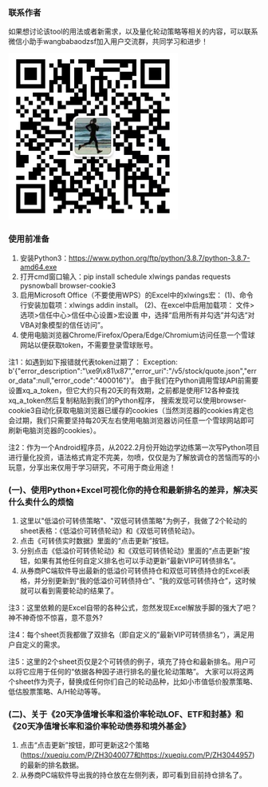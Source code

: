 ### 联系作者
如果想讨论该tool的用法或者新需求，以及量化轮动策略等相关的内容，可以联系微信小助手wangbabaodzsf加入用户交流群，共同学习和进步！

![](res/author.png)

### 使用前准备
1. 安装Python3：https://www.python.org/ftp/python/3.8.7/python-3.8.7-amd64.exe
2. 打开cmd窗口输入：pip install schedule xlwings pandas requests pysnowball browser-cookie3
3. 启用Microsoft Office（不要使用WPS）的Excel中的xlwings宏：
   (1)、命令行安装加载项：xlwings addin install。
   (2)、在excel中启用加载项： 文件>选项>信任中心>信任中心设置>宏设置 中，选择“启用所有并勾选”并勾选“对VBA对象模型的信任访问”。 
4. 使用电脑浏览器Chrome/Firefox/Opera/Edge/Chromium访问任意一个雪球网站以便获取token，不需要登录雪球账号。

注1：如遇到如下报错就代表token过期了：
Exception: b'{"error_description":"\xe9\x81\x87","error_uri":"/v5/stock/quote.json","error_data":null,"error_code":"400016"}'。
由于我们在Python调用雪球API前需要设置xq_a_token，但它大约只有20天的有效期，之前都是使用F12各种查找xq_a_token然后复制粘贴到我们的Python程序， 
搜索发现可以使用browser-cookie3自动化获取电脑浏览器已缓存的cookies（当然浏览器的cookies肯定也会过期，我们只需要坚持每20天左右使用电脑浏览器访问任意一个雪球网站即可刷新电脑浏览器的cookies）。

注2：作为一个Android程序员，从2022.2月份开始边学边练第一次写Python项目进行量化投资，语法格式肯定不完美，勿喷，仅仅是为了解放调仓的苦恼而写的小玩意，分享出来仅用于学习研究，不可用于商业用途！

### (一)、使用Python+Excel可视化你的持仓和最新排名的差异，解决买什么卖什么的烦恼
1. 这里以"低溢价可转债策略"、"双低可转债策略"为例子，我做了2个轮动的sheet表格：《低溢价可转债轮动》和《双低可转债轮动》。 
2. 点击《可转债实时数据》里面的“点击更新”按钮。 
3. 分别点击《低溢价可转债轮动》和《双低可转债轮动》里面的“点击更新”按钮，如果有其他任何自定义排名也可以手动更新”最新VIP可转债排名“。
4. 从券商PC端软件导出最新的低溢价可转债持仓和双低可转债持仓的Excel表格，并分别更新到“我的低溢价可转债持仓”、“我的双低可转债持仓”，这时候就可以看到需要轮动的结果了。

注3：这里依赖的是Excel自带的各种公式，忽然发现Excel解放手脚的强大了吧？神不神奇惊不惊喜，意不意外?

注4：每个sheet页我都做了双排名（即自定义的”最新VIP可转债排名“），满足用户自定义的需求。

注5：这里的2个sheet页仅是2个可转债的例子，填充了持仓和最新排名。用户可以将它应用于任何的“依据各种因子进行排名的量化轮动策略”。
大家可以将这两个sheet作为壳子，替换成任何你们自己的轮动品种，比如小市值低价股票策略、低估股票策略、A/H轮动等等。


### (二)、关于《20天净值增长率和溢价率轮动LOF、ETF和封基》和《20天净值增长率和溢价率轮动债券和境外基金》
1. 点击“点击更新”按钮，即可更新这2个策略(https://xueqiu.com/P/ZH3040077和https://xueqiu.com/P/ZH3044957)的最新的排名数据。
2. 从券商PC端软件导出我的持仓放在左侧列表，即可看到目前持仓排名了。